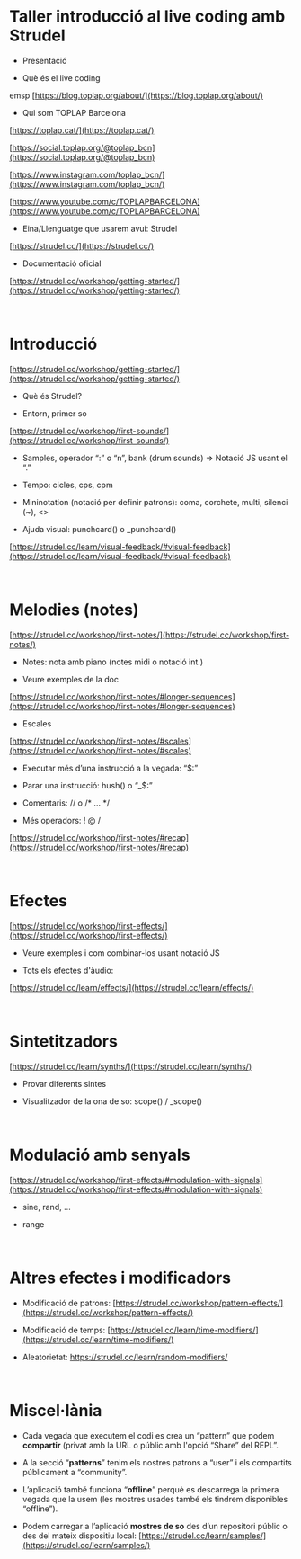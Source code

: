 # Taller introducció al live coding amb Strudel

- Presentació

- Què és el live coding

emsp [https://blog.toplap.org/about/](https://blog.toplap.org/about/)

- Qui som TOPLAP Barcelona

[https://toplap.cat/](https://toplap.cat/)

[https://social.toplap.org/@toplap_bcn](https://social.toplap.org/@toplap_bcn)

[https://www.instagram.com/toplap_bcn/](https://www.instagram.com/toplap_bcn/)

[https://www.youtube.com/c/TOPLAPBARCELONA](https://www.youtube.com/c/TOPLAPBARCELONA)

- Eina/Llenguatge que usarem avui: Strudel

[https://strudel.cc/](https://strudel.cc/)

- Documentació oficial

[https://strudel.cc/workshop/getting-started/](https://strudel.cc/workshop/getting-started/)

<br />


# Introducció

[https://strudel.cc/workshop/getting-started/](https://strudel.cc/workshop/getting-started/)

- Què és Strudel?

- Entorn, primer so

[https://strudel.cc/workshop/first-sounds/](https://strudel.cc/workshop/first-sounds/)

- Samples, operador “:” o “n”, bank (drum sounds) => Notació JS usant el “.”

- Tempo: cicles, cps, cpm

- Mininotation (notació per definir patrons): coma, corchete, multi, silenci (~), <>

- Ajuda visual: punchcard() o _punchcard()

[https://strudel.cc/learn/visual-feedback/#visual-feedback](https://strudel.cc/learn/visual-feedback/#visual-feedback)

<br />


# Melodies (notes)

[https://strudel.cc/workshop/first-notes/](https://strudel.cc/workshop/first-notes/)

- Notes: nota amb piano (notes midi o notació int.)

- Veure exemples de la doc

[https://strudel.cc/workshop/first-notes/#longer-sequences](https://strudel.cc/workshop/first-notes/#longer-sequences)

- Escales

[https://strudel.cc/workshop/first-notes/#scales](https://strudel.cc/workshop/first-notes/#scales)

- Executar més d’una instrucció a la vegada: “$:”

- Parar una instrucció: hush() o “_$:”

- Comentaris: //  o  /* … */

- Més operadors: ! @ /

[https://strudel.cc/workshop/first-notes/#recap](https://strudel.cc/workshop/first-notes/#recap)

<br />


# Efectes

[https://strudel.cc/workshop/first-effects/](https://strudel.cc/workshop/first-effects/)

- Veure exemples i com combinar-los usant notació JS

- Tots els efectes d'àudio:

[https://strudel.cc/learn/effects/](https://strudel.cc/learn/effects/)

<br />


# Sintetitzadors

[https://strudel.cc/learn/synths/](https://strudel.cc/learn/synths/)

- Provar diferents sintes

- Visualitzador de la ona de so: scope() / _scope()

<br />


# Modulació amb senyals

[https://strudel.cc/workshop/first-effects/#modulation-with-signals](https://strudel.cc/workshop/first-effects/#modulation-with-signals)

- sine, rand, …

- range

<br />


# Altres efectes i modificadors

- Modificació de patrons: [https://strudel.cc/workshop/pattern-effects/](https://strudel.cc/workshop/pattern-effects/)

- Modificació de temps: [https://strudel.cc/learn/time-modifiers/](https://strudel.cc/learn/time-modifiers/)

- Aleatorietat: https://strudel.cc/learn/random-modifiers/

<br />


# Miscel·lània

- Cada vegada que executem el codi es crea un “pattern” que podem **compartir** (privat amb la URL o públic amb l'opció “Share” del REPL”.

- A la secció “**patterns**” tenim els nostres patrons a “user” i els compartits públicament a “community”.

- L’aplicació també funciona “**offline**” perquè es descarrega la primera vegada que la usem (les mostres usades també els tindrem disponibles “offline”).

- Podem carregar a l’aplicació **mostres de so** des d’un repositori públic o des del mateix dispositiu local: [https://strudel.cc/learn/samples/](https://strudel.cc/learn/samples/)
